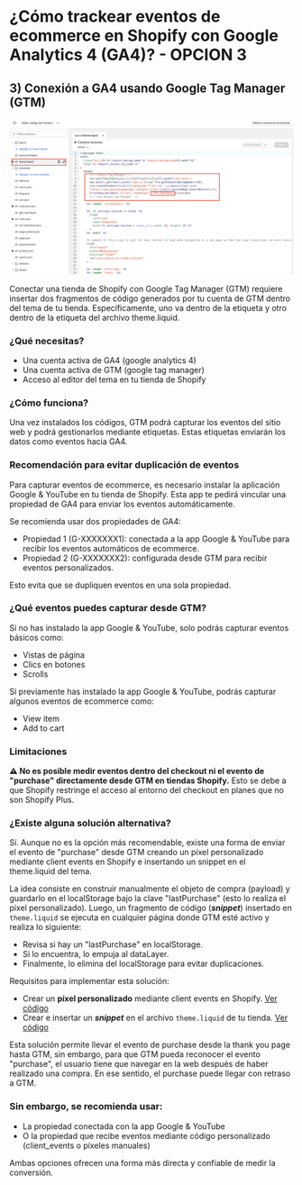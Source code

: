 # ¿Cómo trackear eventos de ecommerce en Shopify con Google Analytics 4 (GA4)? - OPCION 3

## 3) Conexión a GA4 usando Google Tag Manager (GTM)
![Conexión directa con GA4](../../images/opcion3.png)

Conectar una tienda de Shopify con Google Tag Manager (GTM) requiere insertar dos fragmentos de código generados por tu cuenta de GTM dentro del tema de tu tienda. Específicamente, uno va dentro de la etiqueta <head> y otro dentro de la etiqueta <body> del archivo theme.liquid.

### ¿Qué necesitas?
- Una cuenta activa de GA4 (google analytics 4)
- Una cuenta activa de GTM (google tag manager)
- Acceso al editor del tema en tu tienda de Shopify

### ¿Cómo funciona?
Una vez instalados los códigos, GTM podrá capturar los eventos del sitio web y podrá gestionarlos mediante etiquetas. Estas etiquetas enviarán los datos como eventos hacia GA4.

### Recomendación para evitar duplicación de eventos
Para capturar eventos de ecommerce, es necesario instalar la aplicación Google & YouTube en tu tienda de Shopify. Esta app te pedirá vincular una propiedad de GA4 para enviar los eventos automáticamente.

Se recomienda usar dos propiedades de GA4:

- Propiedad 1 (G-XXXXXXX1): conectada a la app Google & YouTube para recibir los eventos automáticos de ecommerce.
- Propiedad 2 (G-XXXXXXX2): configurada desde GTM para recibir eventos personalizados.

Esto evita que se dupliquen eventos en una sola propiedad.


### ¿Qué eventos puedes capturar desde GTM?
Si no has instalado la app Google & YouTube, solo podrás capturar eventos básicos como:

- Vistas de página
- Clics en botones
- Scrolls

Si previamente has instalado la app Google & YouTube, podrás capturar algunos eventos de ecommerce como:
- View item
- Add to cart


### Limitaciones
**⚠️ No es posible medir eventos dentro del checkout ni el evento de "purchase" directamente desde GTM en tiendas Shopify.**
Esto se debe a que Shopify restringe el acceso al entorno del checkout en planes que no son Shopify Plus.


### ¿Existe alguna solución alternativa?
Sí. Aunque no es la opción más recomendable, existe una forma de enviar el evento de "purchase" desde GTM creando un píxel personalizado mediante client events en Shopify e insertando un snippet en el theme.liquid del tema.

La idea consiste en construir manualmente el objeto de compra (payload) y guardarlo en el localStorage bajo la clave "lastPurchase" (esto lo realiza el píxel personalizado). Luego, un fragmento de código (***snippet***) insertado en ```theme.liquid``` se ejecuta en cualquier página donde GTM esté activo y realiza lo siguiente:

  - Revisa si hay un "lastPurchase" en localStorage.
  - Si lo encuentra, lo empuja al dataLayer.
  - Finalmente, lo elimina del localStorage para evitar duplicaciones.

Requisitos para implementar esta solución:
  - Crear un **píxel personalizado** mediante client events en Shopify. [Ver código](../../scripts/purchase-local-storage.js)
  - Crear e insertar un ***snippet*** en el archivo ```theme.liquid``` de tu tienda. [Ver código](../../scripts/snippet-push-purchase-event.js)

Esta solución permite llevar el evento de purchase desde la thank you page hasta GTM, sin embargo, para que GTM pueda reconocer el evento "purchase", el usuario tiene que navegar en la web después de haber realizado una compra. En ese sentido, el purchase puede llegar con retraso a GTM. 

### Sin embargo, se recomienda usar:

- La propiedad conectada con la app Google & YouTube
- O la propiedad que recibe eventos mediante código personalizado (client_events o píxeles manuales)

Ambas opciones ofrecen una forma más directa y confiable de medir la conversión.



